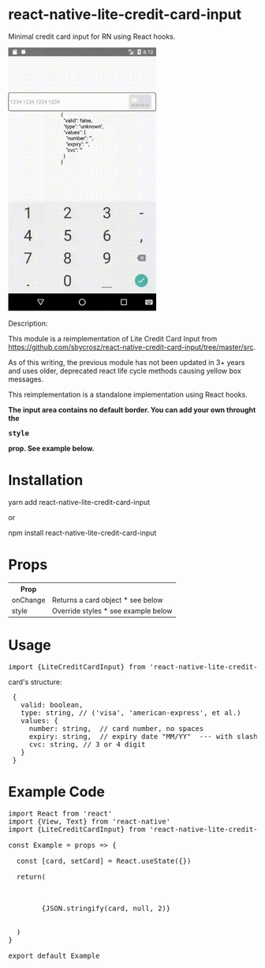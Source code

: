 # react-native-lite-credit-card-input
Minimal credit card input for RN using React hooks.

<img src="https://github.com/khkwan0/react-native-lite-credit-card-input/raw/master/demo/react-native-lite-credit-card-input-demo.gif" width="300" />

Description:

This module is a reimplementation of Lite Credit Card Input from https://github.com/sbycrosz/react-native-credit-card-input/tree/master/src.

As of this writing, the previous module has not been updated in 3+ years and uses older, deprecated react life cycle methods causing yellow box messages.

This reimplementation is a standalone implementation using React hooks.

<strong>The input area contains no default border.  You can add your own throught the <pre>style</pre> prop.  See example below.</strong>

# Installation

yarn add react-native-lite-credit-card-input

or

npm install react-native-lite-credit-card-input

# Props
<table>
 <tr><th>Prop</th><th></th></tr>
 <tr><td>onChange</td><td>Returns a card object * see below</td></tr>
 <tr><td>style</td><td>Override styles * see example below</td></tr>
</table>

# Usage
<pre>
import {LiteCreditCardInput} from 'react-native-lite-credit-card-input'
</pre>
 
 card's structure:
 <pre>
 {
   valid: boolean,
   type: string, // ('visa', 'american-express', et al.)
   values: {
     number: string,  // card number, no spaces
     expiry: string,  // expiry date "MM/YY"  --- with slash
     cvc: string, // 3 or 4 digit
   }
 }
</pre>

# Example Code
<pre>
import React from 'react'
import {View, Text} from 'react-native'
import {LiteCreditCardInput} from 'react-native-lite-credit-card-input'

const Example = props => {

  const [card, setCard] = React.useState({})

  return(
    <View style={{flex:1, justifyContent:'center', alignItems:'center'}}>
      <LiteCreditCardInput onChange={setCard} style={{borderWidth:1}} />
      <View>
        <Text>{JSON.stringify(card, null, 2)}</Text>
      </View>
    </View>
  )
}

export default Example
</pre>
